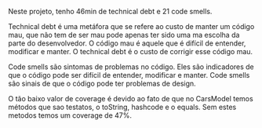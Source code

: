 Neste projeto, tenho 46min de technical debt e 21 code smells.

Technical debt é uma metáfora que se refere ao custo de manter um código mau, que não tem de ser mau pode apenas ter sido uma ma escolha da parte do desenvolvedor. O código mau é aquele que é difícil de entender, modificar e manter. O technical debt é o custo de corrigir esse código mau.

Code smells são sintomas de problemas no código. Eles são indicadores de que o código pode ser difícil de entender, modificar e manter. Code smells são sinais de que o código pode ter problemas de design.


O tão baixo valor de coverage é devido ao fato de que no CarsModel temos métodos que sao testatos, o toString, hashcode e o equals. Sem estes metodos temos um coverage de 47%.
```